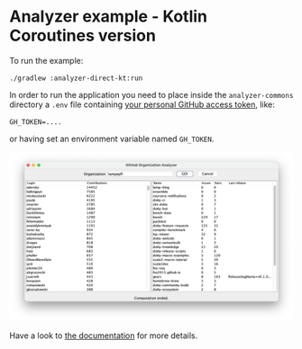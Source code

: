 # Analyzer example - Kotlin Coroutines version

To run the example:

```
./gradlew :analyzer-direct-kt:run
```

In order to run the application you need to place inside the `analyzer-commons` directory a `.env` file containing [your personal GitHub access token](https://docs.github.com/en/authentication/keeping-your-account-and-data-secure/managing-your-personal-access-tokens), like:

```env
GH_TOKEN=....
```

or having set an environment variable named `GH_TOKEN`.

![Analyzer example](../docs/content/res/img/analyzer-e2e.png)

Have a look to [the documentation](https://tassiluca.github.io/direct-style-experiments/docs/03-channels/) for more details.
